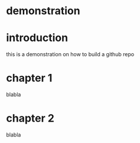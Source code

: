 demonstration
===
# introduction
this is a demonstration on how to build a github repo


# chapter 1
blabla

# chapter 2
blabla
